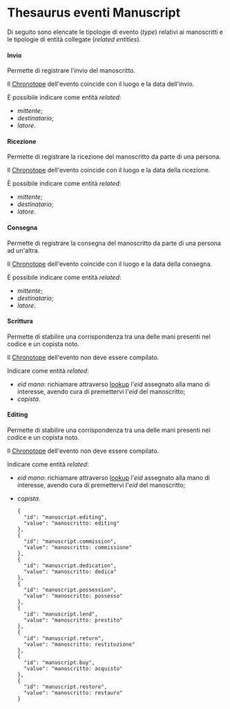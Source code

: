 # Thesaurus eventi Manuscript 

Di seguito sono elencate le tipologie di evento (_type_) relativi ai manoscritti e le tipologie di entità collegate (_related entities_).  


#### Invio 
Permette di registrare l'invio del manoscritto.

Il [Chronotope](Asserted_Chronotope_Brick.md) dell'evento coincide con il luogo e la data dell'invio.   

È possibile indicare come entità _related_:  
* _mittente_;  
* _destinatario_;  
* _latore_.  

#### Ricezione  
Permette di registrare la ricezione del manoscritto da parte di una persona.  

Il [Chronotope](Asserted_Chronotope_Brick.md) dell'evento coincide con il luogo e la data della ricezione.   

È possibile indicare come entità _related_:  
* _mittente_;  
* _destinatario_;  
* _latore_.  

#### Consegna  
Permette di registrare la consegna del manoscritto da parte di una persona ad un'altra.  

Il [Chronotope](Asserted_Chronotope_Brick.md) dell'evento coincide con il luogo e la data della consegna.   

È possibile indicare come entità _related_:  
* _mittente_;  
* _destinatario_;  
* _latore_.  

#### Scrittura
Permette di stabilire una corrispondenza tra una delle mani presenti nel codice e un copista noto.  

Il [Chronotope](Asserted_Chronotope_Brick.md) dell'evento non deve essere compilato.   

Indicare come entità _related_:  
* _eid mano_: richiamare attraverso [lookup](lookup.md) l'_eid_ assegnato alla mano di interesse, avendo cura di premettervi l'_eid_ del manoscritto;  
* _copista_.  

#### Editing
Permette di stabilire una corrispondenza tra una delle mani presenti nel codice e un copista noto.  

Il [Chronotope](Asserted_Chronotope_Brick.md) dell'evento non deve essere compilato.   

Indicare come entità _related_:  
* _eid mano_: richiamare attraverso [lookup](lookup.md) l'_eid_ assegnato alla mano di interesse, avendo cura di premettervi l'_eid_ del manoscritto;  
* _copista_.  




      {
        "id": "manuscript.editing",
        "value": "manoscritto: editing"
      },
      {
        "id": "manuscript.commission",
        "value": "manoscritto: commissione"
      },
      {
        "id": "manuscript.dedication",
        "value": "manoscritto: dedica"
      },
      {
        "id": "manuscript.possession",
        "value": "manoscritto: possesso"
      },
      {
        "id": "manuscript.lend",
        "value": "manoscritto: prestito"
      },
      {
        "id": "manuscript.return",
        "value": "manoscritto: restituzione"
      },
      {
        "id": "manuscript.buy",
        "value": "manoscritto: acquisto"
      },
      {
        "id": "manuscript.restore",
        "value": "manoscritto: restauro"
      }
